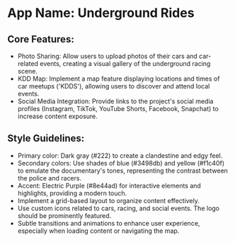 # **App Name**: Underground Rides

## Core Features:

- Photo Sharing: Allow users to upload photos of their cars and car-related events, creating a visual gallery of the underground racing scene.
- KDD Map: Implement a map feature displaying locations and times of car meetups ('KDDS'), allowing users to discover and attend local events.
- Social Media Integration: Provide links to the project's social media profiles (Instagram, TikTok, YouTube Shorts, Facebook, Snapchat) to increase content exposure.

## Style Guidelines:

- Primary color: Dark gray (#222) to create a clandestine and edgy feel.
- Secondary colors: Use shades of blue (#3498db) and yellow (#f1c40f) to emulate the documentary's tones, representing the contrast between the police and racers.
- Accent: Electric Purple (#8e44ad) for interactive elements and highlights, providing a modern touch.
- Implement a grid-based layout to organize content effectively.
- Use custom icons related to cars, racing, and social events. The logo should be prominently featured.
- Subtle transitions and animations to enhance user experience, especially when loading content or navigating the map.